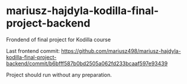 # mariusz-hajdyla-kodilla-final-project-backend
Frondend of final project for Kodilla course

Last frontend commit:
https://github.com/mariusz498/mariusz-hajdyla-kodilla-final-project-backend/commit/b6bfff587b0bd2505a062fd233bcaaf597e93439

Project should run without any preparation.
